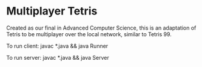 # Multiplayer Tetris
Created as our final in Advanced Computer Science, this is an adaptation of Tetris to be multiplayer over the local network, similar to Tetris 99.  

To run client:
javac \*.java && java Runner

To run server:
javac \*.java && java Server
